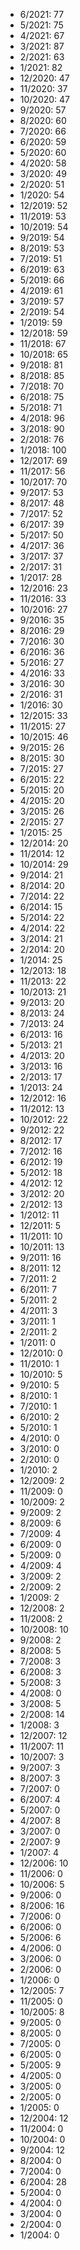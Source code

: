 *  6/2021: 77
*  5/2021: 75
*  4/2021: 67
*  3/2021: 87
*  2/2021: 63
*  1/2021: 82
*  12/2020: 47
*  11/2020: 37
*  10/2020: 47
*  9/2020: 57
*  8/2020: 60
*  7/2020: 66
*  6/2020: 59
*  5/2020: 60
*  4/2020: 58
*  3/2020: 49
*  2/2020: 51
*  1/2020: 54
*  12/2019: 52
*  11/2019: 53
*  10/2019: 54
*  9/2019: 54
*  8/2019: 53
*  7/2019: 51
*  6/2019: 63
*  5/2019: 66
*  4/2019: 61
*  3/2019: 57
*  2/2019: 54
*  1/2019: 59
*  12/2018: 59
*  11/2018: 67
*  10/2018: 65
*  9/2018: 81
*  8/2018: 85
*  7/2018: 70
*  6/2018: 75
*  5/2018: 71
*  4/2018: 96
*  3/2018: 90
*  2/2018: 76
*  1/2018: 100
*  12/2017: 69
*  11/2017: 56
*  10/2017: 70
*  9/2017: 53
*  8/2017: 48
*  7/2017: 52
*  6/2017: 39
*  5/2017: 50
*  4/2017: 36
*  3/2017: 37
*  2/2017: 31
*  1/2017: 28
*  12/2016: 23
*  11/2016: 33
*  10/2016: 27
*  9/2016: 35
*  8/2016: 29
*  7/2016: 30
*  6/2016: 36
*  5/2016: 27
*  4/2016: 33
*  3/2016: 30
*  2/2016: 31
*  1/2016: 30
*  12/2015: 33
*  11/2015: 27
*  10/2015: 46
*  9/2015: 26
*  8/2015: 30
*  7/2015: 27
*  6/2015: 22
*  5/2015: 20
*  4/2015: 20
*  3/2015: 26
*  2/2015: 27
*  1/2015: 25
*  12/2014: 20
*  11/2014: 12
*  10/2014: 29
*  9/2014: 21
*  8/2014: 20
*  7/2014: 22
*  6/2014: 15
*  5/2014: 22
*  4/2014: 22
*  3/2014: 21
*  2/2014: 20
*  1/2014: 25
*  12/2013: 18
*  11/2013: 22
*  10/2013: 21
*  9/2013: 20
*  8/2013: 24
*  7/2013: 24
*  6/2013: 16
*  5/2013: 21
*  4/2013: 20
*  3/2013: 16
*  2/2013: 17
*  1/2013: 24
*  12/2012: 16
*  11/2012: 13
*  10/2012: 22
*  9/2012: 22
*  8/2012: 17
*  7/2012: 16
*  6/2012: 19
*  5/2012: 18
*  4/2012: 12
*  3/2012: 20
*  2/2012: 13
*  1/2012: 11
*  12/2011: 5
*  11/2011: 10
*  10/2011: 13
*  9/2011: 16
*  8/2011: 12
*  7/2011: 2
*  6/2011: 7
*  5/2011: 2
*  4/2011: 3
*  3/2011: 1
*  2/2011: 2
*  1/2011: 0
*  12/2010: 0
*  11/2010: 1
*  10/2010: 5
*  9/2010: 5
*  8/2010: 1
*  7/2010: 1
*  6/2010: 2
*  5/2010: 1
*  4/2010: 0
*  3/2010: 0
*  2/2010: 0
*  1/2010: 2
*  12/2009: 2
*  11/2009: 0
*  10/2009: 2
*  9/2009: 2
*  8/2009: 6
*  7/2009: 4
*  6/2009: 0
*  5/2009: 0
*  4/2009: 4
*  3/2009: 2
*  2/2009: 2
*  1/2009: 2
*  12/2008: 2
*  11/2008: 2
*  10/2008: 10
*  9/2008: 2
*  8/2008: 5
*  7/2008: 3
*  6/2008: 3
*  5/2008: 3
*  4/2008: 0
*  3/2008: 5
*  2/2008: 14
*  1/2008: 3
*  12/2007: 12
*  11/2007: 11
*  10/2007: 3
*  9/2007: 3
*  8/2007: 3
*  7/2007: 0
*  6/2007: 4
*  5/2007: 0
*  4/2007: 8
*  3/2007: 0
*  2/2007: 9
*  1/2007: 4
*  12/2006: 10
*  11/2006: 0
*  10/2006: 5
*  9/2006: 0
*  8/2006: 16
*  7/2006: 0
*  6/2006: 0
*  5/2006: 6
*  4/2006: 0
*  3/2006: 0
*  2/2006: 0
*  1/2006: 0
*  12/2005: 7
*  11/2005: 0
*  10/2005: 8
*  9/2005: 0
*  8/2005: 0
*  7/2005: 0
*  6/2005: 0
*  5/2005: 9
*  4/2005: 0
*  3/2005: 0
*  2/2005: 0
*  1/2005: 0
*  12/2004: 12
*  11/2004: 0
*  10/2004: 0
*  9/2004: 12
*  8/2004: 0
*  7/2004: 0
*  6/2004: 28
*  5/2004: 0
*  4/2004: 0
*  3/2004: 0
*  2/2004: 0
*  1/2004: 0